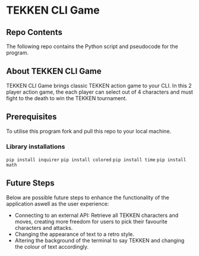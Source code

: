# TEKKEN CLI Game 

## Repo Contents
The following repo contains the Python script and pseudocode for the program. 

## About TEKKEN CLI Game
TEKKEN CLI Game brings classic TEKKEN action game to your CLI. In this 2 player action game, the each player can select out of 4 characters and must fight to the death to
win the TEKKEN tournament.

## Prerequisites
To utilise this program fork and pull this repo to your local machine. 

### Library installations
`pip install inquirer`
`pip install colored`
`pip install time`
`pip install math`

## Future Steps
Below are possible future steps to enhance the functionality of the application aswell as the user experience:
- Connecting to an external API: Retrieve all TEKKEN characters and moves, creating more freedom for users to pick their favourite characters and attacks. 
- Changing the appearance of text to a retro style.
- Altering the background of the terminal to say TEKKEN and changing the colour of text accordingly.
